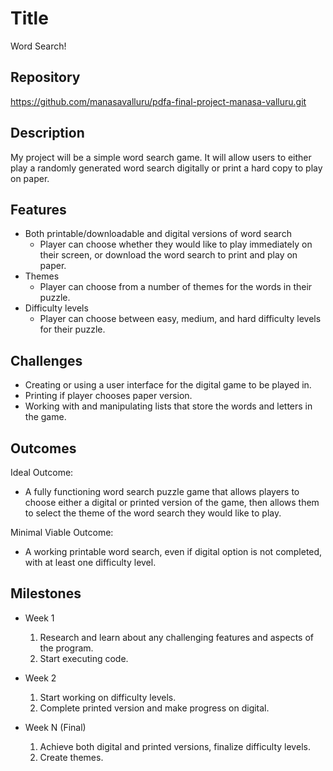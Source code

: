 # Title
Word Search!

## Repository
<https://github.com/manasavalluru/pdfa-final-project-manasa-valluru.git>

## Description
My project will be a simple word search game. It will allow users to either play a randomly generated word search digitally or print a hard copy to play on paper.

## Features
- Both printable/downloadable and digital versions of word search
	- Player can choose whether they would like to play immediately on their screen, or download the word search to print and play on paper.
- Themes
	- Player can choose from a number of themes for the words in their puzzle.
- Difficulty levels
	- Player can choose between easy, medium, and hard difficulty levels for their puzzle.

## Challenges
- Creating or using a user interface for the digital game to be played in.
- Printing if player chooses paper version.
- Working with and manipulating lists that store the words and letters in the game.

## Outcomes
Ideal Outcome:
- A fully functioning word search puzzle game that allows players to choose either a digital or printed version of the game, then allows them to select the theme of the word search they would like to play. 

Minimal Viable Outcome:
- A working printable word search, even if digital option is not completed, with at least one difficulty level.

## Milestones

- Week 1
  1. Research and learn about any challenging features and aspects of the program.
  2. Start executing code.

- Week 2
  1. Start working on difficulty levels.
  2. Complete printed version and make progress on digital.

- Week N (Final)
  1. Achieve both digital and printed versions, finalize difficulty levels.
  2. Create themes.
